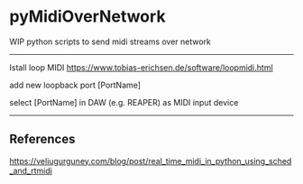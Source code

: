 # pyMidiOverNetwork
WIP python scripts to send midi streams over network

---
Istall loop MIDI https://www.tobias-erichsen.de/software/loopmidi.html

add new loopback port [PortName]

select [PortName] in DAW (e.g. REAPER) as MIDI input device


---
## References
https://veliugurguney.com/blog/post/real_time_midi_in_python_using_sched_and_rtmidi
